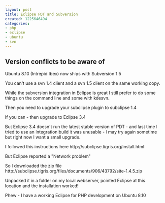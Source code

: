```yaml
---
layout: post
title: Eclipse PDT and Subversion
created: 1225646494
categories:
- php
- eclipse
- ubuntu
- svn
---
```

<h2>
Version conflicts to be aware of
</h2>
<p>
Ubuntu 8.10 (Intrepid Ibex) now ships with Subversion 1.5 
</p>
<p>
You can't use a svn 1.4 client and a svn 1.5 client on the same working copy.
</p>
<p>
While the subversion integration in Eclipse is great I still prefer to do some things on the command line and some with kdesvn.
</p>
<p>
Then you need to upgrade your subclipse plugin to subclipse 1.4
</p>
<p>
If you can - then upgrade to Eclipse 3.4 
</p>
<p>
But Eclipse 3.4 doesn't run the latest stable version of PDT - and last time I tried to use an Integration build it was unusable - I may try again sometime but right now I want a small upgrade.
</p>
<p>
I followed this instructions here http://subclipse.tigris.org/install.html
</p>
<p>
But Eclipse reported a &quot;Network problem&quot;
</p>
<p>
So I downloaded the zip file<br />
http://subclipse.tigris.org/files/documents/906/43792/site-1.4.5.zip
</p>
<p>
Unpacked it in a folder on my local webserver, pointed Eclipse at this location and the installation worked!
</p>
<p>
Phew - I have a working Eclipse for PHP development on Ubuntu 8.10 
</p>
